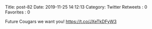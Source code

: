 Title: post-82
Date: 2019-11-25 14:12:13
Category: Twitter
Retweets : 0
Favorites : 0

Future Cougars we want you! https://t.co/JXeTkDFyW3